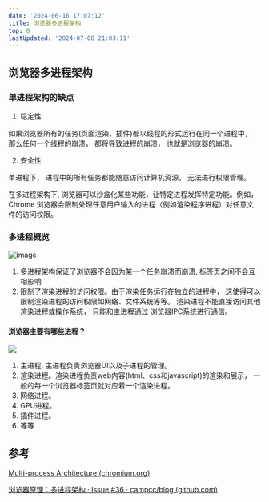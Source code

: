 ```yaml
---
date: '2024-06-16 17:07:12'
title: 浏览器多进程架构
top: 0
lastUpdated: '2024-07-08 21:03:11'
---
```


## 浏览器多进程架构

### 单进程架构的缺点

1. 稳定性

如果浏览器所有的任务(页面渲染、插件)都以线程的形式运行在同一个进程中， 那么任何一个线程的崩溃， 都将导致进程的崩溃， 也就是浏览器的崩溃。

2. 安全性

单进程下， 进程中的所有任务都能随意访问计算机资源， 无法进行权限管理。

在多进程架构下, 浏览器可以沙盒化某些功能，让特定进程发挥特定功能。例如，Chrome 浏览器会限制处理任意用户输入的进程（例如渲染程序进程）对任意文件的访问权限。



### 多进程概览

![image](https://trudbot-md-img.oss-cn-shanghai.aliyuncs.com/arch.png)

1. 多进程架构保证了浏览器不会因为某一个任务崩溃而崩溃, 标签页之间不会互相影响
2. 限制了渲染进程的访问权限。由于渲染任务运行在独立的进程中， 这使得可以限制渲染进程的访问权限如网络、文件系统等等。 渲染进程不能直接访问其他渲染进程或操作系统， 只能和主进程通过 浏览器IPC系统进行通信。

#### 浏览器主要有哪些进程？

![](https://trudbot-md-img.oss-cn-shanghai.aliyuncs.com/%E6%88%AA%E5%B1%8F2024-06-16%20%E4%B8%8B%E5%8D%886.34.59.png)

1. 主进程. 主进程负责浏览器UI以及子进程的管理。
2. 渲染进程。渲染进程负责web内容(html、css和javascript)的渲染和展示， 一般的每一个浏览器标签页就对应着一个渲染进程。
3. 网络进程。
4. GPU进程。
5. 插件进程。
6. 等等



## 参考

[Multi-process Architecture (chromium.org)](https://www.chromium.org/developers/design-documents/multi-process-architecture/)

[浏览器原理：多进程架构 · Issue #36 · campcc/blog (github.com)](https://github.com/campcc/blog/issues/36)
